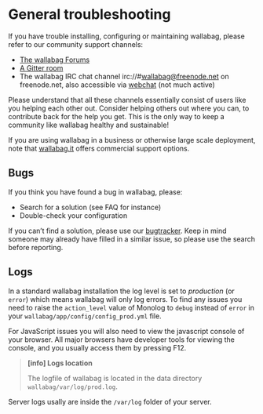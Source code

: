 # General troubleshooting

If you have trouble installing, configuring or maintaining wallabag, please refer to our community support channels:

* [The wallabag Forums](https://community.wallabag.org)
* [A Gitter room](https://gitter.im/wallabag/wallabag)
* The wallabag IRC chat channel irc://#wallabag@freenode.net on freenode.net, also accessible via [webchat](https://webchat.freenode.net/?channels=wallabag) (not much active)

Please understand that all these channels essentially consist of users like you helping each other out. Consider helping others out where you can, to contribute back for the help you get. This is the only way to keep a community like wallabag healthy and sustainable!

If you are using wallabag in a business or otherwise large scale deployment, note that [wallabag.it](https://www.wallabag.it/en) offers commercial support options.

## Bugs

If you think you have found a bug in wallabag, please:

* Search for a solution (see FAQ for instance)
* Double-check your configuration

If you can’t find a solution, please use our [bugtracker](github.com/wallabag/wallabag/issues). Keep in mind someone may already have filled in a similar issue, so please use the search before reporting.

## Logs

In a standard wallabag installation the log level is set to *production* (or `error`) which means wallabag will only log errors. To find any issues you need to raise the `action_level` value of Monolog to `debug` instead of `error` in your `wallabag/app/config/config_prod.yml` file.

For JavaScript issues you will also need to view the javascript console of your browser. All major browsers have developer tools for viewing the console, and you usually access them by pressing F12.

> **[info] Logs location**
>
> The logfile of wallabag is located in the data directory `wallabag/var/log/prod.log`.

Server logs usally are inside the `/var/log` folder of your server.
